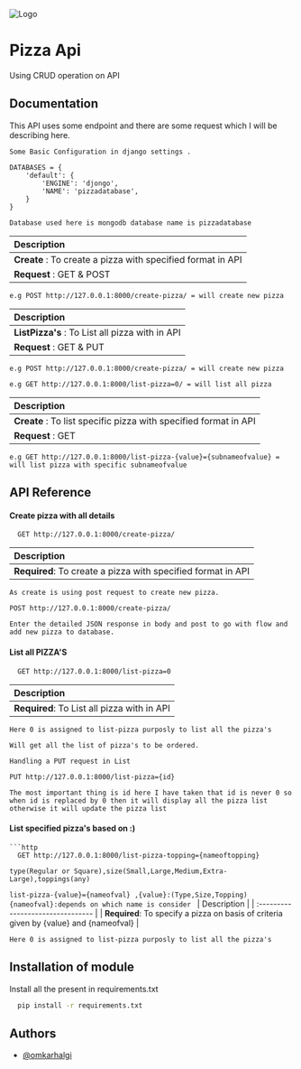 
![Logo](https://upload.wikimedia.org/wikipedia/commons/thumb/4/45/Pizza_slice.png/220px-Pizza_slice.png)

    
#  Pizza Api

Using CRUD operation on API 

## Documentation

This API uses some endpoint and there are some request which I will be describing here.


```
Some Basic Configuration in django settings .

DATABASES = {
    'default': {
        'ENGINE': 'djongo',
        'NAME': 'pizzadatabase',
    }
}
```

`Database used here is mongodb database name is pizzadatabase`

| Description                       |
| :-------------------------------- |
| **Create** : To create a pizza with specified format in API |
|**Request** : GET & POST|

`e.g POST http://127.0.0.1:8000/create-pizza/ = will create new pizza`

| Description                       |
| :-------------------------------- |
| **ListPizza's** : To List all pizza with in API |
|**Request** : GET & PUT|

`e.g POST http://127.0.0.1:8000/create-pizza/ = will create new pizza`

`e.g GET http://127.0.0.1:8000/list-pizza=0/ = will list all pizza`

| Description                       |
| :-------------------------------- |
| **Create** : To list specific pizza with specified format in API |
|**Request** : GET |

`e.g GET http://127.0.0.1:8000/list-pizza-{value}={subnameofvalue} = will list pizza with specific subnameofvalue`



  
## API Reference

#### Create pizza with all details 

```http
  GET http://127.0.0.1:8000/create-pizza/
```

| Description                       |
| :-------------------------------- |
| **Required**: To create a pizza with specified format in API |

```
As create is using post request to create new pizza.

POST http://127.0.0.1:8000/create-pizza/

Enter the detailed JSON response in body and post to go with flow and add new pizza to database.

```
#### List all PIZZA'S

```http
  GET http://127.0.0.1:8000/list-pizza=0
```
| Description                       |
| :-------------------------------- |
| **Required**: To List all pizza with in API |

`Here 0 is assigned to list-pizza purposly to list all the pizza's`
```
Will get all the list of pizza's to be ordered.
```
```
Handling a PUT request in List 

PUT http://127.0.0.1:8000/list-pizza={id}

The most important thing is id here I have taken that id is never 0 so 
when id is replaced by 0 then it will display all the pizza list otherwise it will update the pizza list 
```

#### List specified pizza's based on :)
```
```http
  GET http://127.0.0.1:8000/list-pizza-topping={nameoftopping}
```
`type(Regular or Square),size(Small,Large,Medium,Extra-Large),toppings(any)`

`list-pizza-{value}={nameofval} ,{value}:(Type,Size,Topping) {nameofval}:depends on which name is consider `
| Description                       |
| :-------------------------------- |
| **Required**: To specify a pizza on basis of criteria given by {value} and {nameofval} |

`Here 0 is assigned to list-pizza purposly to list all the pizza's`




  
## Installation of module

Install all the present in requirements.txt

```bash 
  pip install -r requirements.txt
```
    
## Authors

- [@omkarhalgi](https://github.com/OMH-G/CodeLength)

  